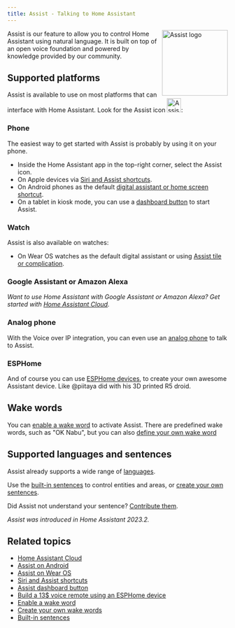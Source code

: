 ```yaml
---
title: Assist - Talking to Home Assistant
---
```


<img src='/images/assist/assist-logo.png' class='no-shadow' alt='Assist logo' style='width: 150px; float: right'>

Assist is our feature to allow you to control Home Assistant using natural language. It is built on top of an open voice foundation and powered by knowledge provided by our community.

## Supported platforms

Assist is available to use on most platforms that can interface with Home Assistant. Look for the Assist icon <img src='/images/assist/assist-icon.svg' alt='Assist icon' style='height: 32px' class='no-shadow'>:

<lite-youtube videoid="qkgdHTHM7Uw" videotitle="Home Assistant Year of the Voice, Part 3"></lite-youtube>

### Phone

The easiest way to get started with Assist is probably by using it on your phone.

- Inside the Home Assistant app in the top-right corner, select the Assist icon.
- On Apple devices via [Siri and Assist shortcuts](/voice_control/apple).
- On Android phones as the default [digital assistant or home screen shortcut](/voice_control/android).
- On a tablet in kiosk mode, you can use a [dashboard button](/voice_control/start_assist_from_dashboard/) to start Assist.

### Watch

Assist is also available on watches:

- On Wear OS watches as the default digital assistant or using [Assist tile or complication](/voice_control/android/#assist-on-wear-os/).

<lite-youtube videoid="Dr_ZCbt8w5k" videotitle="Assist on Wear OS"></lite-youtube>

### Google Assistant or Amazon Alexa

_Want to use Home Assistant with Google Assistant or Amazon Alexa? Get started with [Home Assistant Cloud](https://www.nabucasa.com/config/)._

### Analog phone

With the Voice over IP integration, you can even use an [analog phone](/voice_control/worlds-most-private-voice-assistant/) to talk to Assist.

### ESPHome

And of course you can use [ESPHome devices](/voice_control/thirteen-usd-voice-remote/), to create your own awesome Assistant device. Like @piitaya did with his 3D printed R5 droid.

<lite-youtube videoid="vQ7Hmeume9g" videotitle="Wake word demonstration on ESPHome-based 3D printed droid in Home Assistant"></lite-youtube>

## Wake words

You can [enable a wake word](/voice_control/install_wake_word_add_on) to activate Assist. There are predefined wake words, such as "OK Nabu", but you can also [define your own wake word](/voice_control/create_wake_word/)

<lite-youtube videoid="ziebKt4XLZQ" videotitle="Wake word demonstration on $13 ATOM Echo in Home Assistant"></lite-youtube>

## Supported languages and sentences

Assist already supports a wide range of [languages](https://developers.home-assistant.io/docs/voice/intent-recognition/supported-languages).

Use the [built-in sentences](/voice_control/builtin_sentences) to control entities and areas, or [create your own sentences](/voice_control/custom_sentences/).

Did Assist not understand your sentence? [Contribute them](https://developers.home-assistant.io/docs/voice/intent-recognition/).

_Assist was introduced in Home Assistant 2023.2._

## Related topics

- [Home Assistant Cloud](https://www.nabucasa.com/config/)
- [Assist on Android](/voice_control/android)
- [Assist on Wear OS](//voice_control/android/#assist-on-wear-os)
- [Siri and Assist shortcuts](/voice_control/apple)
- [Assist dashboard button](/voice_control/start_assist_from_dashboard/)
- [Build a 13$ voice remote using an ESPHome device](/voice_control/thirteen-usd-voice-remote/)
- [Enable a wake word](/voice_control/install_wake_word_add_on)
- [Create your own wake words](/voice_control/create_wake_word/)
- [Built-in sentences](/voice_control/builtin_sentences)